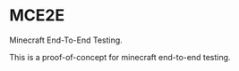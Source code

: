 # MCE2E
Minecraft End-To-End Testing.

This is a proof-of-concept for minecraft end-to-end testing.
